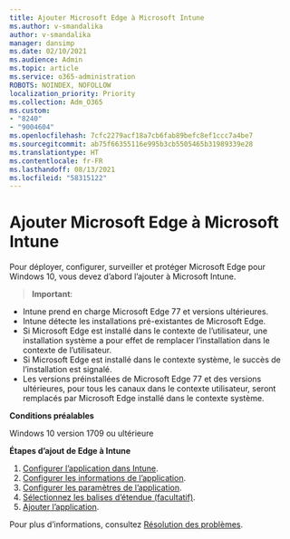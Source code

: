 ```yaml
---
title: Ajouter Microsoft Edge à Microsoft Intune
ms.author: v-smandalika
author: v-smandalika
manager: dansimp
ms.date: 02/10/2021
ms.audience: Admin
ms.topic: article
ms.service: o365-administration
ROBOTS: NOINDEX, NOFOLLOW
localization_priority: Priority
ms.collection: Adm_O365
ms.custom:
- "8240"
- "9004604"
ms.openlocfilehash: 7cfc2279acf18a7cb6fab89befc8ef1ccc7a4be7
ms.sourcegitcommit: ab75f66355116e995b3cb5505465b31989339e28
ms.translationtype: HT
ms.contentlocale: fr-FR
ms.lasthandoff: 08/13/2021
ms.locfileid: "58315122"
---
```

# <a name="add-microsoft-edge-to-microsoft-intune"></a>Ajouter Microsoft Edge à Microsoft Intune

Pour déployer, configurer, surveiller et protéger Microsoft Edge pour Windows 10, vous devez d’abord l’ajouter à Microsoft Intune.

> **Important**:
- Intune prend en charge Microsoft Edge 77 et versions ultérieures.
- Intune détecte les installations pré-existantes de Microsoft Edge.
- Si Microsoft Edge est installé dans le contexte de l’utilisateur, une installation système a pour effet de remplacer l’installation dans le contexte de l’utilisateur.
- Si Microsoft Edge est installé dans le contexte système, le succès de l’installation est signalé.
- Les versions préinstallées de Microsoft Edge 77 et des versions ultérieures, pour tous les canaux dans le contexte utilisateur, seront remplacés par Microsoft Edge installé dans le contexte système.

**Conditions préalables**

Windows 10 version 1709 ou ultérieure

**Étapes d’ajout de Edge à Intune**

1. [Configurer l’application dans Intune](https://docs.microsoft.com/mem/intune/apps/apps-windows-edge).
2. [Configurer les informations de l’application](https://docs.microsoft.com/mem/intune/apps/apps-windows-edge).
3. [Configurer les paramètres de l’application](https://docs.microsoft.com/mem/intune/apps/apps-windows-edge).
4. [Sélectionnez les balises d’étendue (facultatif)](https://docs.microsoft.com/mem/intune/apps/apps-windows-edge).
5. [Ajouter l’application](https://docs.microsoft.com/mem/intune/apps/apps-windows-edge).

Pour plus d’informations, consultez [Résolution des problèmes](https://docs.microsoft.com/mem/intune/apps/apps-windows-edge).




